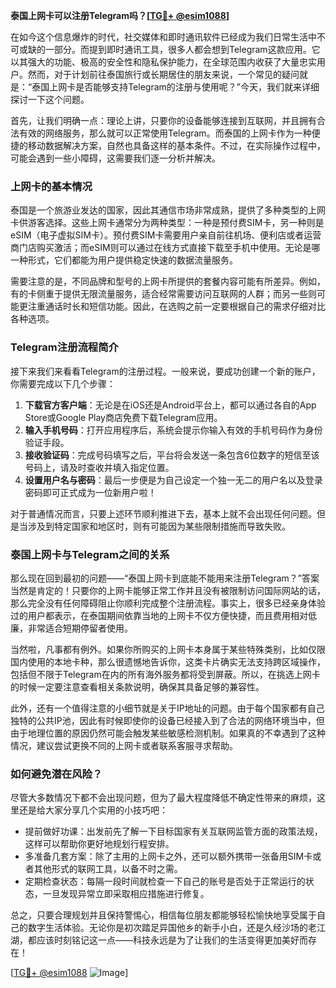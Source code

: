 **泰国上网卡可以注册Telegram吗？[[TG💪+ @esim1088](https://t.me/s/esim1088)]**

在如今这个信息爆炸的时代，社交媒体和即时通讯软件已经成为我们日常生活中不可或缺的一部分。而提到即时通讯工具，很多人都会想到Telegram这款应用。它以其强大的功能、极高的安全性和隐私保护能力，在全球范围内收获了大量忠实用户。然而，对于计划前往泰国旅行或长期居住的朋友来说，一个常见的疑问就是：“泰国上网卡是否能够支持Telegram的注册与使用呢？”今天，我们就来详细探讨一下这个问题。

首先，让我们明确一点：理论上讲，只要你的设备能够连接到互联网，并且拥有合法有效的网络服务，那么就可以正常使用Telegram。而泰国的上网卡作为一种便捷的移动数据解决方案，自然也具备这样的基本条件。不过，在实际操作过程中，可能会遇到一些小障碍，这需要我们逐一分析并解决。

### 上网卡的基本情况

泰国是一个旅游业发达的国家，因此其通信市场非常成熟，提供了多种类型的上网卡供游客选择。这些上网卡通常分为两种类型：一种是预付费SIM卡，另一种则是eSIM（电子虚拟SIM卡）。预付费SIM卡需要用户亲自前往机场、便利店或者运营商门店购买激活；而eSIM则可以通过在线方式直接下载至手机中使用。无论是哪一种形式，它们都能为用户提供稳定快速的数据流量服务。

需要注意的是，不同品牌和型号的上网卡所提供的套餐内容可能有所差异。例如，有的卡侧重于提供无限流量服务，适合经常需要访问互联网的人群；而另一些则可能更注重通话时长和短信功能。因此，在选购之前一定要根据自己的需求仔细对比各种选项。

### Telegram注册流程简介

接下来我们来看看Telegram的注册过程。一般来说，要成功创建一个新的账户，你需要完成以下几个步骤：

1. **下载官方客户端**：无论是在iOS还是Android平台上，都可以通过各自的App Store或Google Play商店免费下载Telegram应用。
2. **输入手机号码**：打开应用程序后，系统会提示你输入有效的手机号码作为身份验证手段。
3. **接收验证码**：完成号码填写之后，平台将会发送一条包含6位数字的短信至该号码上，请及时查收并填入指定位置。
4. **设置用户名与密码**：最后一步便是为自己设定一个独一无二的用户名以及登录密码即可正式成为一位新用户啦！

对于普通情况而言，只要上述环节顺利推进下去，基本上就不会出现任何问题。但是当涉及到特定国家和地区时，则有可能因为某些限制措施而导致失败。

### 泰国上网卡与Telegram之间的关系

那么现在回到最初的问题——“泰国上网卡到底能不能用来注册Telegram？”答案当然是肯定的！只要你的上网卡能够正常工作并且没有被限制访问国际网站的话，那么完全没有任何障碍阻止你顺利完成整个注册流程。事实上，很多已经亲身体验过的用户都表示，在泰国期间依靠当地的上网卡不仅方便快捷，而且费用相对低廉，非常适合短期停留者使用。

当然啦，凡事都有例外。如果你所购买的上网卡本身属于某些特殊类别，比如仅限国内使用的本地卡种，那么很遗憾地告诉你，这类卡片确实无法支持跨区域操作，包括但不限于Telegram在内的所有海外服务都将受到屏蔽。所以，在挑选上网卡的时候一定要注意查看相关条款说明，确保其具备足够的兼容性。

此外，还有一个值得注意的小细节就是关于IP地址的问题。由于每个国家都有自己独特的公共IP池，因此有时候即使你的设备已经接入到了合法的网络环境当中，但由于地理位置的原因仍然可能会触发某些敏感检测机制。如果真的不幸遇到了这种情况，建议尝试更换不同的上网卡或者联系客服寻求帮助。

### 如何避免潜在风险？

尽管大多数情况下都不会出现问题，但为了最大程度降低不确定性带来的麻烦，这里还是给大家分享几个实用的小技巧吧：

- 提前做好功课：出发前先了解一下目标国家有关互联网监管方面的政策法规，这样可以帮助你更好地规划行程安排。
- 多准备几套方案：除了主用的上网卡之外，还可以额外携带一张备用SIM卡或者其他形式的联网工具，以备不时之需。
- 定期检查状态：每隔一段时间就检查一下自己的账号是否处于正常运行的状态，一旦发现异常立即采取相应措施进行修复。

总之，只要合理规划并且保持警惕心，相信每位朋友都能够轻松愉快地享受属于自己的数字生活体验。无论你是初次踏足异国他乡的新手小白，还是久经沙场的老江湖，都应该时刻铭记这一点——科技永远是为了让我们的生活变得更加美好而存在！

[[TG💪+ @esim1088](https://t.me/s/esim1088) ![Image](https://i.postimg.cc/4NQfJmqS/Snipaste-2025-05-13-00-14-12.png)]